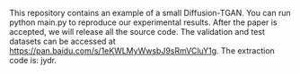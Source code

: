 This repository contains an example of a small Diffusion-TGAN. You can run python main.py to reproduce our experimental results. 
After the paper is accepted, we will release all the source code. The validation and test datasets can be accessed at https://pan.baidu.com/s/1eKWLMyWwsbJ9sRmVCluY1g. The extraction code is: jydr.
